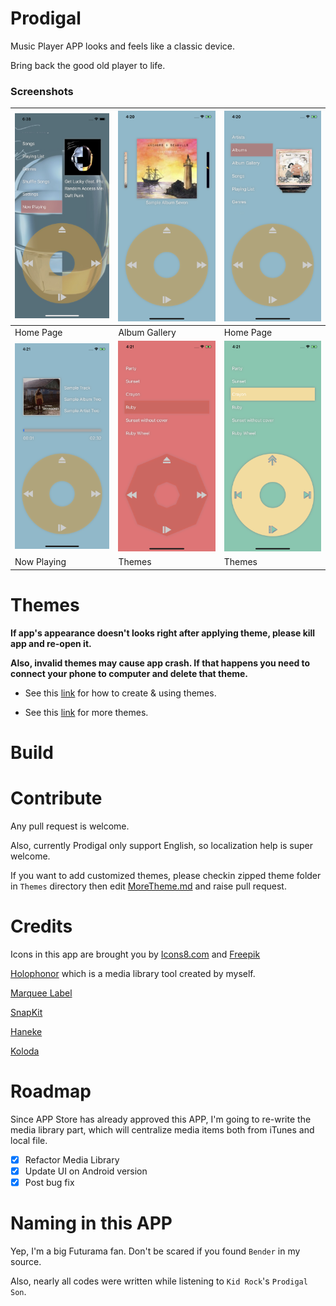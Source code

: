 # Prodigal 

Music Player APP looks and feels like a classic device.

Bring back the good old player to life.

### Screenshots

| ![Home](artworks/home.jpg)      | ![Cover](artworks/cover.jpg)  | ![Home2](artworks/home2.jpg)  |
| ------------------------------- | ----------------------------- | ----------------------------- |
| Home Page                       | Album Gallery                 | Home Page                     |
| ![Now](artworks/nowplaying.jpg) | ![Cover](artworks/theme1.jpg) | ![Cover](artworks/theme2.jpg) |
| Now Playing                     | Themes                        | Themes                        |

# Themes

**If app's appearance doesn't looks right after applying theme, please kill app and re-open it.**

**Also, invalid themes may cause app crash. If that happens you need to connect your phone to computer and delete that theme.**

* See this [link](https://github.com/SpongeBobSun/Prodigal-iOS/blob/master/Theme.md) for how to create & using themes.

* See this [link](https://github.com/SpongeBobSun/Prodigal-iOS/blob/master/MoreTheme.md) for more themes.

# Build



# Contribute

Any pull request is welcome.

Also, currently Prodigal only support English, so localization help is super welcome.

If you want to add customized themes, please checkin zipped theme folder in `Themes` directory then edit [MoreTheme.md](https://github.com/SpongeBobSun/Prodigal-iOS/blob/master/MoreTheme.md) and raise pull request.

# Credits

Icons in this app are brought you by [Icons8.com](https://icons8.com) and [Freepik](http://www.freepik.com/)

[Holophonor](https://github.com/SpongeBobSun/Holophonor/) which is a media library tool created by myself.

[Marquee Label](https://github.com/cbpowell/MarqueeLabel)

[SnapKit](https://github.com/SnapKit/SnapKit)

[Haneke](https://github.com/Haneke/Haneke)

[Koloda](https://github.com/Yalantis/Koloda)

# Roadmap

Since APP Store has already approved this APP, I'm going to re-write the media library part, which will centralize media items both from iTunes and local file.

- [x] Refactor Media Library
- [x] Update UI on Android version
- [x] Post bug fix

# Naming in this APP

Yep, I'm a big Futurama fan. Don't be scared if you found `Bender` in my source.

Also, nearly all codes were written while listening to `Kid Rock`'s `Prodigal Son`.
